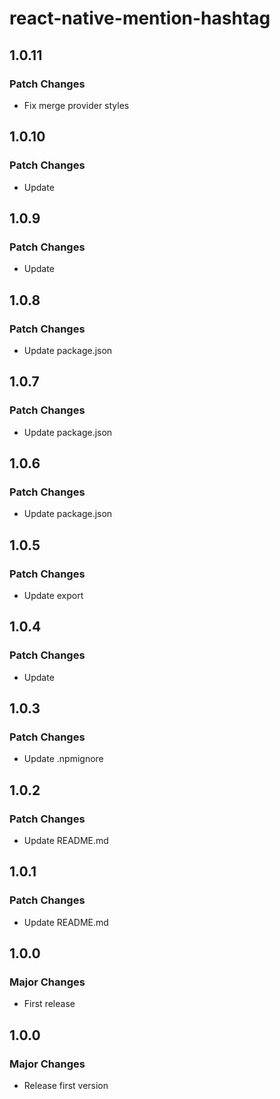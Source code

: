 # react-native-mention-hashtag

## 1.0.11

### Patch Changes

- Fix merge provider styles

## 1.0.10

### Patch Changes

- Update

## 1.0.9

### Patch Changes

- Update

## 1.0.8

### Patch Changes

- Update package.json

## 1.0.7

### Patch Changes

- Update package.json

## 1.0.6

### Patch Changes

- Update package.json

## 1.0.5

### Patch Changes

- Update export

## 1.0.4

### Patch Changes

- Update

## 1.0.3

### Patch Changes

- Update .npmignore

## 1.0.2

### Patch Changes

- Update README.md

## 1.0.1

### Patch Changes

- Update README.md

## 1.0.0

### Major Changes

- First release

## 1.0.0

### Major Changes

- Release first version

